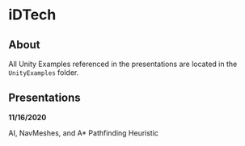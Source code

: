 # iDTech

## About

All Unity Examples referenced in the presentations are located in the `UnityExamples` folder.

## Presentations

**11/16/2020**

AI, NavMeshes, and A* Pathfinding Heuristic
